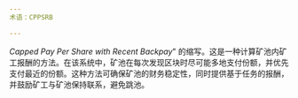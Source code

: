 ```yaml
---
术语：CPPSRB

---
```

*Capped Pay Per Share with Recent Backpay*" 的缩写。这是一种计算矿池内矿工报酬的方法。在该系统中，矿池在每次发现区块时尽可能多地支付份额，并优先支付最近的份额。这种方法可确保矿池的财务稳定性，同时提供基于任务的报酬，并鼓励矿工与矿池保持联系，避免跳池。